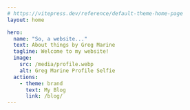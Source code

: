 ```yaml
---
# https://vitepress.dev/reference/default-theme-home-page
layout: home

hero:
  name: "So, a website..."
  text: About things by Greg Marine
  tagline: Welcome to my website!
  image:
    src: /media/profile.webp
    alt: Greg Marine Profile Selfie
  actions:
    - theme: brand
      text: My Blog
      link: /blog/
---
```

